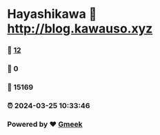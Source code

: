 # Hayashikawa :link: http://blog.kawauso.xyz 
### :page_facing_up: [12](http://blog.kawauso.xyz/tag.html) 
### :speech_balloon: 0 
### :hibiscus: 15169 
### :alarm_clock: 2024-03-25 10:33:46 
### Powered by :heart: [Gmeek](https://github.com/Meekdai/Gmeek)
